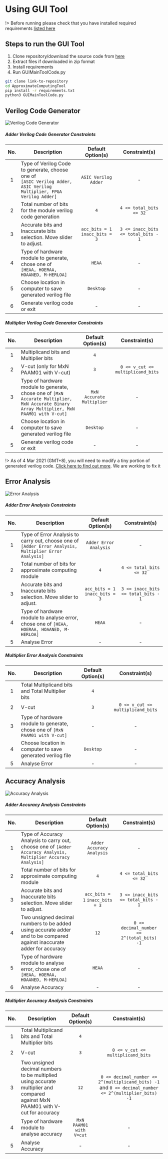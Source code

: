 # Using GUI Tool <!-- {docsify-ignore} -->

!> Before running please check that you have installed required requirements [listed here](/README.md#requirements)

## Steps to run the GUI Tool

1. Clone repository/download the source code from [here](link-to-repository)
2. Extract files if downloaded in zip format
3. Install requirements
4. Run GUIMainToolCode.py

```bash
git clone link-to-repository
cd ApproximateComputingTool
pip install -r requirements.txt
python3 GUIMainToolCode.py
```

## Verilog Code Generator

![Verilog Code Generator](_images/verilog_code_generator.png)

##### Adder Verilog Code Generator Constraints

| No. | Description                                                                                                             |        Default Option(s)        |            Constraint(s)            |
| :-: | ----------------------------------------------------------------------------------------------------------------------- | :-----------------------------: | :---------------------------------: |
|  1  | Type of Verilog Code to generate, choose one of <br>`[ASIC Verilog Adder, ASIC Verilog Multiplier, FPGA Verilog Adder]` |      `ASIC Verilog Adder`       |                  -                  |
|  2  | Total number of bits for the module verilog code generation                                                             |               `4`               |       `4 <= total_bits <= 32`       |
|  3  | Accurate bits and Inaccurate bits selection. Move slider to adjust.                                                     | `acc_bits = 1` `inacc_bits = 3` | `3 <= inacc_bits <= total_bits - 1` |
|  4  | Type of hardware module to generate, chose one of <br>`[HEAA, HOERAA, HOAANED, M-HERLOA]`                               |             `HEAA`              |                  -                  |
|  5  | Choose location in computer to save generated verilog file                                                              |            `Desktop`            |                  -                  |
|  6  | Generate verilog code or exit                                                                                           |                -                |                  -                  |

##### Multiplier Verilog Code Generator Constraints

| No. | Description                                                                                                                                |     Default Option(s)     |           Constraint(s)           |
| :-: | ------------------------------------------------------------------------------------------------------------------------------------------ | :-----------------------: | :-------------------------------: |
|  1  | Multiplicand bits and Multiplier bits                                                                                                      |            `4`            |                                   |
|  2  | V-cut (only for MxN PAAM01 with V-cut)                                                                                                     |            `3`            | `0 <= v_cut <= multiplicand_bits` |
|  3  | Type of hardware module to generate, chose one of `[MxN Accurate Multiplier, MxN Accurate Binary Array Multiplier, MxN PAAM01 with V-cut]` | `MxN Accurate Multiplier` |                 -                 |
|  4  | Choose location in computer to save generated verilog file                                                                                 |         `Desktop`         |                 -                 |
|  5  | Generate verilog code or exit                                                                                                              |             -             |                 -                 |

!> As of 4 Mar 2021 (GMT+8), you will need to modify a tiny portion of generated verilog code. [Click here to find out more](/editing_generated_verilog_code.md). We are working to fix it

## Error Analysis

![Error Analysis](_images/error_analysis.png)

##### Adder Error Analysis Constraints

| No. | Description                                                                                            |        Default Option(s)        |            Constraint(s)            |
| :-: | ------------------------------------------------------------------------------------------------------ | :-----------------------------: | :---------------------------------: |
|  1  | Type of Error Analysis to carry out, choose one of `[Adder Error Analysis, Multiplier Error Analysis]` |     `Adder Error Analysis`      |                  -                  |
|  2  | Total number of bits for approximate computing module                                                  |               `4`               |       `4 <= total_bits <= 32`       |
|  3  | Accurate bits and Inaccurate bits selection. Move slider to adjust.                                    | `acc_bits = 1` `inacc_bits = 3` | `3 <= inacc_bits <= total_bits - 1` |
|  4  | Type of hardware module to analyse error, chose one of `[HEAA, HOERAA, HOAANED, M-HERLOA]`             |             `HEAA`              |                  -                  |
|  5  | Analyse Error                                                                                          |                -                |                  -                  |

##### Multiplier Error Analysis Constraints

| No. | Description                                                                 | Default Option(s) |           Constraint(s)           |
| :-: | --------------------------------------------------------------------------- | :---------------: | :-------------------------------: |
|  1  | Total Multiplicand bits and Total Multiplier bits                           |        `4`        |                                   |
|  2  | V-cut                                                                       |        `3`        | `0 <= v_cut <= multiplicand_bits` |
|  3  | Type of hardware module to generate, chose one of `[MxN PAAM01 with V-cut]` |         -         |                 -                 |
|  4  | Choose location in computer to save generated verilog file                  |     `Desktop`     |                 -                 |
|  5  | Analyse Error                                                               |         -         |                 -                 |

## Accuracy Analysis

![Accuracy Analysis](_images/accuracy_analysis.png)

##### Adder Accuracy Analysis Constraints

| No. | Description                                                                                                            |        Default Option(s)        |               Constraint(s)                |
| :-: | ---------------------------------------------------------------------------------------------------------------------- | :-----------------------------: | :----------------------------------------: |
|  1  | Type of Accuracy Analysis to carry out, choose one of `[Adder Accuracy Analysis, Multiplier Accuracy Analysis]`        |    `Adder Accuracy Analysis`    |                     -                      |
|  2  | Total number of bits for approximate computing module                                                                  |               `4`               |          `4 <= total_bits <= 32`           |
|  3  | Accurate bits and Inaccurate bits selection. Move slider to adjust.                                                    | `acc_bits = 1` `inacc_bits = 3` |    `3 <= inacc_bits <= total_bits - 1`     |
|  4  | Two unsigned decimal numbers to be added using accurate adder and to be compared against inaccurate adder for accuracy |              `12`               | `0 <= decimal_number <= 2^(total_bits) -1` |
|  5  | Type of hardware module to analyse error, chose one of `[HEAA, HOERAA, HOAANED, M-HERLOA]`                             |             `HEAA`              |                     -                      |
|  6  | Analyse Accuracy                                                                                                       |                -                |                     -                      |

##### Multiplier Accuracy Analysis Constraints

| No. | Description                                                                                                                     |    Default Option(s)    |                                             Constraint(s)                                             |
| :-: | ------------------------------------------------------------------------------------------------------------------------------- | :---------------------: | :---------------------------------------------------------------------------------------------------: |
|  1  | Total Multiplicand bits and Total Multiplier bits                                                                               |           `4`           |                                                                                                       |
|  2  | V-cut                                                                                                                           |           `3`           |                                   `0 <= v_cut <= multiplicand_bits`                                   |
|  3  | Two unsigned decimal numbers to be multiplied using accurate multiplier and compared against MxN PAAM01 with V-cut for accuracy |          `12`           | `0 <= decimal_number <= 2^(multiplicand_bits) -1` and `0 <= decimal_number <= 2^(multiplier_bits) -1` |
|  4  | Type of hardware module to analyse accuracy                                                                                     | `MxN PAAM01 with V=cut` |                                                   -                                                   |
|  5  | Analyse Accuracy                                                                                                                |            -            |                                                   -                                                   |
